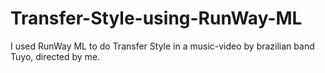 # Transfer-Style-using-RunWay-ML
I used RunWay ML to do Transfer Style in a music-video by brazilian band Tuyo, directed by me.
